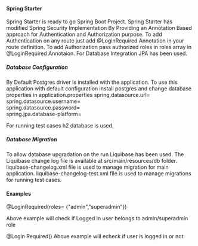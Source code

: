 #### Spring Starter
Spring Starter is ready to go Spring Boot Project. Spring Starter has modified Spring Security Implementation By Providing an Annotation Based approach for Authentication and Authorization purpose. To add Authentication on any route just add @LoginRequired Annotation in your route definition. To add Authorization pass authorized roles in roles array in @LoginRequired Annotaion. For Database Integration JPA has been used. 


##### Database Configuration
By Default Postgres driver is installed with the application. To use this application with default configuration install postgres and change database properties in application.properties
spring.datasource.url=  
spring.datasource.username=  
spring.datasource.password=  
spring.jpa.database-platform=  

For running test cases h2 database is used.


##### Database Migration
To allow database upgradation on the run Liquibase has been used. The Liquibase change log file is available at src/main/resources/db folder.  
liquibase-changelog.xml file is used to manage migration for main application.
liquibase-changelog-test.xml file is used to manage migrations for running test cases.

#### Examples

@LoginRequired(roles= {"admin","superadmin"})

Above example will check if Logged in user belongs to admin/superadmin  role

@Login Required()
Above example will echeck if user is logged in or not.

